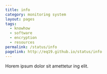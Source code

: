 ```yaml
---
title: info
category: monitoring system
layout: pages
tags:
  - knowhow
  - software
  - encryption
  - resources
permalink: /status/info
pagelink: http://eq19.github.io/status/info
---
```

Horem ipsum dolor sit amettetur ing elit. 
